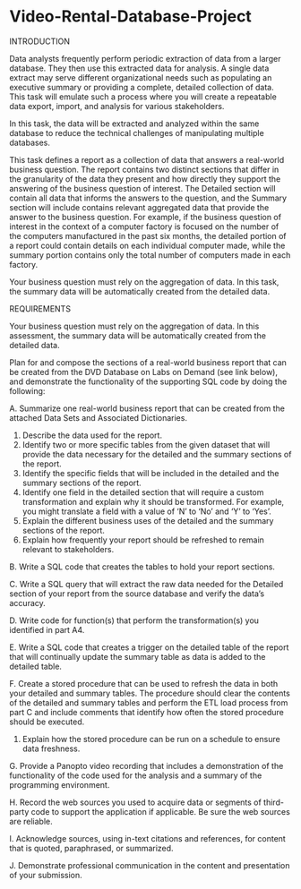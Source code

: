 # Video-Rental-Database-Project

INTRODUCTION

Data analysts frequently perform periodic extraction of data from a larger database. They then use this extracted data for analysis. A single data extract may serve different organizational needs such as populating an executive summary or providing a complete, detailed collection of data. This task will emulate such a process where you will create a repeatable data export, import, and analysis for various stakeholders.

In this task, the data will be extracted and analyzed within the same database to reduce the technical challenges of manipulating multiple databases.

This task defines a report as a collection of data that answers a real-world business question. The report contains two distinct sections that differ in the granularity of the data they present and how directly they support the answering of the business question of interest. The Detailed section will contain all data that informs the answers to the question, and the Summary section will include contains relevant aggregated data that provide the answer to the business question. For example, if the business question of interest in the context of a computer factory is focused on the number of the computers manufactured in the past six months, the detailed portion of a report could contain details on each individual computer made, while the summary portion contains only the total number of computers made in each factory.

Your business question must rely on the aggregation of data. In this task, the summary data will be automatically created from the detailed data.

REQUIREMENTS

Your business question must rely on the aggregation of data. In this assessment, the summary data will be automatically created from the detailed data.

Plan for and compose the sections of a real-world business report that can be created from the DVD Database on Labs on Demand (see link below), and demonstrate the functionality of the supporting SQL code by doing the following:

A.   Summarize one real-world business report that can be created from the attached Data Sets and Associated Dictionaries. 
  1.  Describe the data used for the report.
  2.  Identify two or more specific tables from the given dataset that will provide the data necessary for the detailed and the summary sections of the report.
  3.  Identify the specific fields that will be included in the detailed and the summary sections of the report. 
  4.  Identify one field in the detailed section that will require a custom transformation and explain why it should be transformed. For example, you might translate a field with a value of ‘N’ to ‘No’ and ‘Y’ to ‘Yes’.
  5.  Explain the different business uses of the detailed and the summary sections of the report.
  6.  Explain how frequently your report should be refreshed to remain relevant to stakeholders.

B.   Write a SQL code that creates the tables to hold your report sections. 

C.   Write a SQL query that will extract the raw data needed for the Detailed section of your report from the source database and verify the data’s accuracy.

D.   Write code for function(s) that perform the transformation(s) you identified in part A4.

E.   Write a SQL code that creates a trigger on the detailed table of the report that will continually update the summary table as data is added to the detailed table.

F.   Create a stored procedure that can be used to refresh the data in both your detailed and summary tables. The procedure should clear the contents of the detailed and summary tables and perform the ETL load process from part C and include comments that identify how often the stored procedure should be executed.
  1.  Explain how the stored procedure can be run on a schedule to ensure data freshness.

G.   Provide a Panopto video recording that includes a demonstration of the functionality of the code used for the analysis and a summary of the programming environment. 

H.   Record the web sources you used to acquire data or segments of third-party code to support the application if applicable. Be sure the web sources are reliable.

I.   Acknowledge sources, using in-text citations and references, for content that is quoted, paraphrased, or summarized.

J.   Demonstrate professional communication in the content and presentation of your submission.
